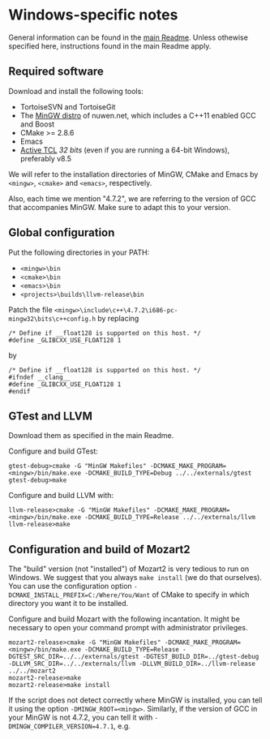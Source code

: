 # Windows-specific notes

General information can be found in the [main Readme](README.md). Unless
othewise specified here, instructions found in the main Readme apply.

## Required software

Download and install the following tools:

*   TortoiseSVN and TortoiseGit
*   The [MinGW distro](http://nuwen.net/mingw.html) of nuwen.net,
    which includes a C++11 enabled GCC and Boost
*   CMake >= 2.8.6
*   Emacs
*   [Active TCL](http://www.activestate.com/activetcl/downloads)
    _32 bits_ (even if you are running a 64-bit Windows), preferably v8.5

We will refer to the installation directories of MinGW, CMake and Emacs by
`<mingw>`, `<cmake>` and `<emacs>`, respectively.

Also, each time we mention "4.7.2", we are referring to the version of GCC
that accompanies MinGW. Make sure to adapt this to your version.

## Global configuration

Put the following directories in your PATH:

*    `<mingw>\bin`
*    `<cmake>\bin`
*    `<emacs>\bin`
*    `<projects>\builds\llvm-release\bin`

Patch the file `<mingw>\include\c++\4.7.2\i686-pc-mingw32\bits\c++config.h` by
replacing

    /* Define if __float128 is supported on this host. */
    #define _GLIBCXX_USE_FLOAT128 1

by

    /* Define if __float128 is supported on this host. */
    #ifndef __clang__
    #define _GLIBCXX_USE_FLOAT128 1
    #endif

## GTest and LLVM

Download them as specified in the main Readme.

Configure and build GTest:

    gtest-debug>cmake -G "MinGW Makefiles" -DCMAKE_MAKE_PROGRAM=<mingw>/bin/make.exe -DCMAKE_BUILD_TYPE=Debug ../../externals/gtest
    gtest-debug>make

Configure and build LLVM with:

    llvm-release>cmake -G "MinGW Makefiles" -DCMAKE_MAKE_PROGRAM=<mingw>/bin/make.exe -DCMAKE_BUILD_TYPE=Release ../../externals/llvm
    llvm-release>make

## Configuration and build of Mozart2

The "build" version (not "installed") of Mozart2 is very tedious to run on
Windows. We suggest that you always `make install` (we do that ourselves).
You can use the configuration option `-DCMAKE_INSTALL_PREFIX=C:/Where/You/Want`
of CMake to specify in which directory you want it to be installed.

Configure and build Mozart with the following incantation. It might be
necessary to open your command prompt with administrator privileges.

    mozart2-release>cmake -G "MinGW Makefiles" -DCMAKE_MAKE_PROGRAM=<mingw>/bin/make.exe -DCMAKE_BUILD_TYPE=Release -DGTEST_SRC_DIR=../../externals/gtest -DGTEST_BUILD_DIR=../gtest-debug -DLLVM_SRC_DIR=../../externals/llvm -DLLVM_BUILD_DIR=../llvm-release ../../mozart2
    mozart2-release>make
    mozart2-release>make install

If the script does not detect correctly where MinGW is installed, you can tell
it using the option `-DMINGW_ROOT=<mingw>`. Similarly, if the version of GCC in
your MinGW is not 4.7.2, you can tell it with
`-DMINGW_COMPILER_VERSION=4.7.1`, e.g.
